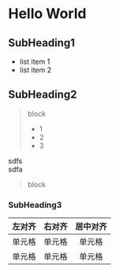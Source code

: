 # Hello World

## SubHeading1


  * list item 1
  * list item 2

## SubHeading2
> block  
> + 1  
> + 2  
> + 3  

sdfs  
sdfa

> block   

### SubHeading3  

| 左对齐 | 右对齐 | 居中对齐 |
| :-----| ----: | :----: |
| 单元格 | 单元格 | 单元格 |
| 单元格 | 单元格 | 单元格 |

